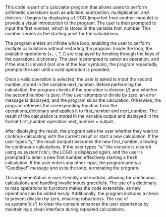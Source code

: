 This code is part of a calculator program that allows users to perform arithmetic operations such as addition, subtraction, multiplication, and division. It begins by displaying a LOGO (imported from another module) to provide a visual introduction to the program. The user is then prompted to input the first number, which is stored in the variable first_number. This number serves as the starting point for the calculations.

The program enters an infinite while loop, enabling the user to perform multiple calculations without restarting the program. Inside the loop, the available operations (+, -, *, /) are displayed by iterating through the keys of the operations_dictionary. The user is prompted to select an operation, and if the input is invalid (not one of the four symbols), the program repeatedly prompts the user until a valid operation is provided.

Once a valid operation is selected, the user is asked to input the second number, stored in the variable next_number. Before performing the calculation, the program checks if the operation is division (/) and whether the second number is zero. If the user attempts to divide by zero, an error message is displayed, and the program skips the calculation. Otherwise, the program retrieves the corresponding function from the operations_dictionary and applies it to first_number and next_number. The result of the calculation is stored in the variable output and displayed in the format first_number operation next_number = output.

After displaying the result, the program asks the user whether they want to continue calculating with the current result or start a new calculation. If the user types "y," the result (output) becomes the new first_number, allowing for continuous calculations. If the user types "n," the console is cleared using os.system('cls'), the LOGO is displayed again, and the user is prompted to enter a new first number, effectively starting a fresh calculation. If the user enters any other input, the program prints a "Goodbye!" message and exits the loop, terminating the program.

This implementation is user-friendly and modular, allowing for continuous calculations and handling invalid inputs gracefully. The use of a dictionary to map operations to functions makes the code extensible, as new operations can be added easily. Additionally, the program includes a check to prevent division by zero, ensuring robustness. The use of os.system('cls') to clear the console enhances the user experience by maintaining a clean interface during repeated calculations.
